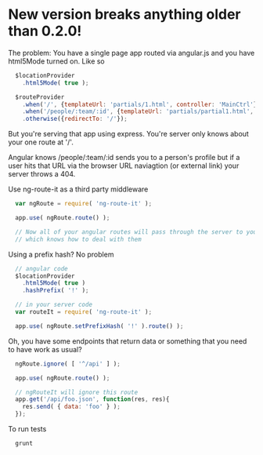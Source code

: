 # New version breaks anything older than 0.2.0!

The problem:
You have a single page app routed via angular.js and you have html5Mode turned on. Like so

```javascript
  $locationProvider
    .html5Mode( true );

  $routeProvider
    .when('/', {templateUrl: 'partials/1.html', controller: 'MainCtrl'})
    .when('/people/:team/:id', {templateUrl: 'partials/partial1.html', controller: 'PersonCtrl'})
    .otherwise({redirectTo: '/'});
```

But you're serving that app using express. You're server only knows about your one route at '/'.

Angular knows /people/:team/:id sends you to a person's profile but if a user hits that URL
via the browser URL naviagtion (or external link) your server throws a 404.

Use ng-route-it as a third party middleware

```javascript
  var ngRoute = require( 'ng-route-it' );

  app.use( ngRoute.route() );

  // Now all of your angular routes will pass through the server to your angular app
  // which knows how to deal with them
```

Using a prefix hash? No problem

```javascript
  // angular code
  $locationProvider
    .html5Mode( true )
    .hashPrefix( '!' );

  // in your server code
  var routeIt = require( 'ng-route-it' );

  app.use( ngRoute.setPrefixHash( '!' ).route() );
```

Oh, you have some endpoints that return data or something that you need to have work as usual?
```javascript
  ngRoute.ignore( [ '^/api' ] );

  app.use( ngRoute.route() );

  // ngRouteIt will ignore this route
  app.get('/api/foo.json', function(res, res){
    res.send( { data: 'foo' } );
  });
```


To run tests

```
  grunt
```

